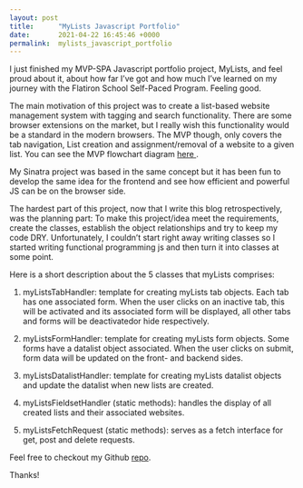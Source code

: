 ```yaml
---
layout: post
title:      "MyLists Javascript Portfolio"
date:       2021-04-22 16:45:46 +0000
permalink:  mylists_javascript_portfolio
---
```



I just finished my MVP-SPA Javascript portfolio project, MyLists, and feel proud about it, about how far I’ve got and how much I’ve learned on my journey with the Flatiron School Self-Paced Program. Feeling good.

The main motivation of this project was to create a list-based website management system with tagging and search functionality. There are some browser extensions on the market, but I really wish this functionality would be a standard in the modern browsers. The MVP though, only covers the tab navigation, List creation and assignment/removal of a website to a given list. You can see the MVP flowchart diagram [here ](https://drive.google.com/file/d/1P3OrDBLsD-koSpY4GY_k0Nw3TTx96WRF/view?usp=sharing).

My Sinatra project was based in the same concept but it has been fun to develop the same idea for the frontend and see how efficient and powerful JS can be on the browser side. 


The hardest part of this project, now that I write this blog retrospectively, was the planning part: To make this project/idea meet the requirements, create the classes, establish the object relationships and try to keep my code DRY. Unfortunately, I couldn’t start right away writing classes so I started writing functional programming js and then turn it into classes at some point.

Here is a short description about the 5 classes that myLists comprises:

1. myListsTabHandler: template for creating myLists tab objects. Each tab has one associated form.
When the user clicks on an inactive tab, this will be activated and its associated form will be displayed, all other tabs and forms will be deactivatedor hide respectively.

2. myListsFormHandler: template for creating myLists form objects. Some forms have a datalist object associated. 
When the user clicks on submit, form data will be updated on the front- and backend sides.

3. myListsDatalistHandler: template for creating myLists datalist objects and update the datalist when new lists are created.

4. myListsFieldsetHandler (static methods): handles the display of all created lists and their associated websites.

5. myListsFetchRequest (static methods): serves as a fetch interface for get, post and delete requests.



Feel free to checkout my Github [repo](https://github.com/Emanao/my-lists-js-portfolio-project).

Thanks!


